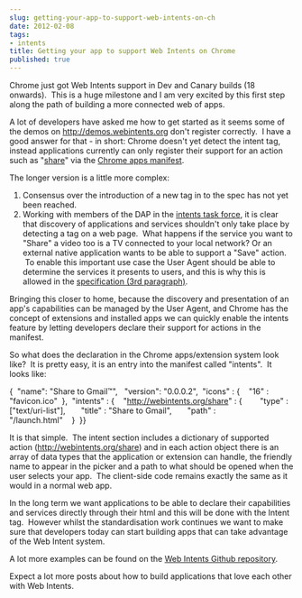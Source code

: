 ```yaml
---
slug: getting-your-app-to-support-web-intents-on-ch
date: 2012-02-08
tags:
- intents
title: Getting your app to support Web Intents on Chrome
published: true
---
```

<p>Chrome just got Web Intents support in Dev and Canary builds (18 onwards). &nbsp;This is a huge milestone and I am very excited by this first step along the path of building a more connected web of apps.</p>
<p />
<div>A lot of developers have asked me how to get started as it seems some of the demos on <a href="http://demos.webintents.org">http://demos.webintents.org</a> don't register correctly. &nbsp;I have a good answer for that - in short: Chrome doesn't yet detect the intent tag, instead applications currently can only register their support for an action such as "<a href="http://webintents.org/share">share</a>" via the <a href="http://code.google.com/chrome/extensions/manifest.html">Chrome apps manifest</a>.</div>
<p />
<div>The longer version is a little more complex:</div>
<div><ol>
<li>Consensus over the introduction of a new tag in to the spec has not yet been reached.</li>
<li>Working with members of the DAP in the <a href="https://github.com/PaulKinlan/WebIntents/tree/master/tools/chrome">intents task force</a>, it is clear that discovery of applications and services shouldn't only take place by detecting a tag on a web page. &nbsp;What happens if the service you want to "Share" a video too is a TV connected to your local network? Or an external native application wants to be able to support a "Save" action. &nbsp;To enable this important use case the User Agent should be able to determine the services it presents to users, and this is why this is allowed in the <a href="http://dvcs.w3.org/hg/web-intents/raw-file/tip/spec/Overview.html#user-agent-behavior">specification (3rd paragraph)</a>.</li>
</ol></div>
<div>Bringing this closer to home, because the discovery and presentation of an app's capabilities can be managed by the User Agent, and Chrome has the concept of extensions and installed apps we can quickly enable the intents feature by letting developers declare their support for actions in the manifest.</div>
<p />
<div>So what does the declaration in the Chrome apps/extension system look like? &nbsp;It is pretty easy, it is an entry into the manifest called "intents". &nbsp;It looks like:</div>
<p />
<p>{&nbsp;&nbsp;"name": "Share to Gmail&trade;", &nbsp;&nbsp;"version": "0.0.0.2",&nbsp;&nbsp;"icons" : {&nbsp;&nbsp;&nbsp;&nbsp;"16" : "favicon.ico"&nbsp;&nbsp;},&nbsp;&nbsp;"intents" : {&nbsp;&nbsp;&nbsp;&nbsp;"<a href="http://webintents.org/share">http://webintents.org/share</a>" : { &nbsp;&nbsp;&nbsp;&nbsp;&nbsp;&nbsp;&nbsp;"type" : ["text/uri-list"],&nbsp;&nbsp;&nbsp;&nbsp;&nbsp;&nbsp;&nbsp;"title" : "Share to Gmail",&nbsp;&nbsp;&nbsp;&nbsp;&nbsp;&nbsp;&nbsp;"path" : "/launch.html"&nbsp;&nbsp;&nbsp;&nbsp;}&nbsp;&nbsp;}}</p>
<p />
<div>It is that simple. &nbsp;The intent section includes a dictionary of supported action (<a href="http://webintents.org/share">http://webintents.org/share</a>) and in each action object there is an array of data types that the application or extension can handle, the friendly name to appear in the picker and a path to what should be opened when the user selects your app. &nbsp;The client-side code remains exactly the same as it would in a normal web app.</div>
<div>
<p />
<div>In the long term we want applications to be able to declare their capabilities and services directly through their html and this will be done with the Intent tag. &nbsp;However whilst the standardisation work continues we want to make sure that developers today can start building apps that can take advantage of the Web Intent system.</div>
<p />
<div>A lot more examples can be found on the&nbsp;<a href="https://github.com/PaulKinlan/WebIntents/tree/master/tools/chrome">Web Intents Github repository</a>.</div>
<p />
<div>Expect a lot more posts about how to build applications that love each other with Web Intents.</div>
</div>

